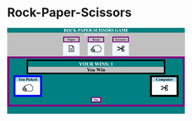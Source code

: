 # Rock-Paper-Scissors

<img  src="resources/R-P-S-thumbnail.png" alt="photo of Rock-Paper-Scissors game" >
